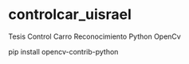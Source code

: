 # controlcar_uisrael
Tesis Control Carro Reconocimiento Python OpenCv


pip install opencv-contrib-python